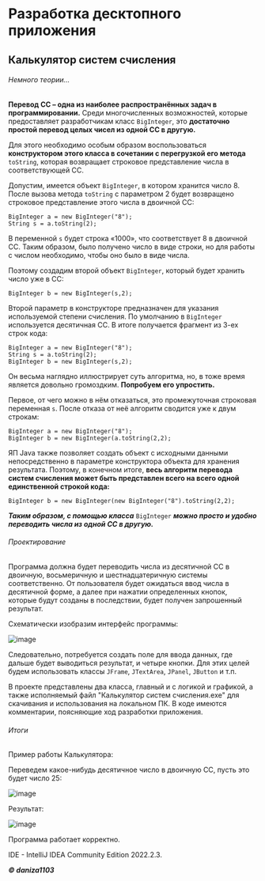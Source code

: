 # Разработка десктопного приложения
## Калькулятор систем счисления

###### Немного теории...

**Перевод СС – одна из наиболее распространённых задач в программировании.** Среди многочисленных возможностей, которые предоставляет разработчикам класс `BigInteger`, это **достаточно простой перевод целых чисел из одной СС в другую.**

Для этого необходимо особым образом воспользоваться **конструктором этого класса в сочетании с перегрузкой его метода** `toString`, которая возвращает строковое представление числа в соответствующей СС.

Допустим, имеется объект `BigInteger`, в котором хранится число 8. После вызова метода `toString` с параметром 2 будет возвращено строковое представление этого числа в двоичной СС:

```
BigInteger a = new BigInteger("8");
String s = a.toString(2);
```

В переменной `s` будет строка «1000», что соответствует 8 в двоичной СС. Таким образом, было получено число в виде строки, но для работы с числом необходимо, чтобы оно было в виде числа.

Поэтому создадим второй объект `BigInteger`, который будет хранить число уже в СС:

```
BigInteger b = new BigInteger(s,2);
```

Второй параметр в конструкторе предназначен для указания используемой степени счисления. По умолчанию в `BigInteger` используется десятичная СС. В итоге получается фрагмент из 3-ех строк кода:

```
BigInteger a = new BigInteger("8");
String s = a.toString(2);
BigInteger b = new BigInteger(s,2);
```

Он весьма наглядно иллюстрирует суть алгоритма, но, в тоже время является довольно громоздким. **Попробуем его упростить.**

Первое, от чего можно в нём отказаться, это промежуточная строковая переменная `s`. После отказа от неё алгоритм сводится уже к двум строкам:
```
BigInteger a = new BigInteger("8");
BigInteger b = new BigInteger(a.toString(2,2);
```

ЯП Java также позволяет создать объект с исходными данными непосредственно в параметре конструктора объекта для хранения результата. Поэтому, в конечном итоге, **весь алгоритм перевода систем счисления может быть представлен всего на всего одной единственной строкой кода:** 

```
BigInteger b = new BigInteger(new BigInteger("8").toString(2,2);
```

***Таким образом, с помощью класса*** `BigInteger` ***можно просто и удобно переводить числа из одной СС в другую.***

###### Проектирование

Программа должна будет переводить числа из десятичной СС в двоичную, восьмеричную и шестнадцатеричную системы соответственно. От пользователя будет ожидаться ввод числа в десятичной форме, а далее при нажатии определенных кнопок, которые будут созданы в последствии, будет получен запрошенный результат. 

Схематически изобразим интерфейс программы:

![image](https://user-images.githubusercontent.com/62215011/200132520-305dbf06-e444-464c-ba84-2bd4ee4d3478.png)

Следовательно, потребуется создать поле для ввода данных, где дальше будет выводиться результат, и четыре кнопки. Для этих целей будем использовать классы `JFrame`, `JTextArea`, `JPanel`, `JButton` и т.п.

В проекте представлены два класса, главный и с логикой и графикой, а также исполняемый файл "Калькулятор систем счисления.exe" для скачивания и использования на локальном ПК. В коде имеются комментарии, поясняющие ход разработки приложения.

###### Итоги

Пример работы Калькулятора:

Переведем какое-нибудь десятичное число в двоичную СС, пусть это будет число 25: 

![image](https://user-images.githubusercontent.com/62215011/200132769-0b873272-4c7e-4e41-bb25-8c7f9ad85541.png)

Результат: 

![image](https://user-images.githubusercontent.com/62215011/200132846-cc87f8ef-a1de-4a14-8d2c-8b04b1091cfe.png)

Программа работает корректно.

IDE - IntelliJ IDEA Community Edition 2022.2.3.

***© daniza1103***
